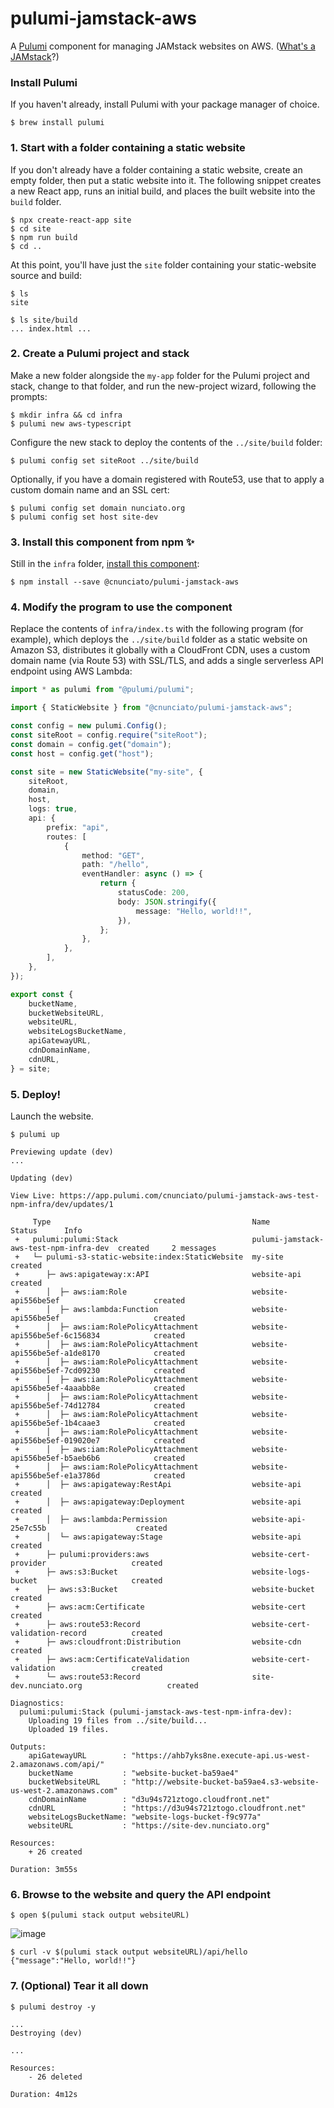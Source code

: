 # pulumi-jamstack-aws

A [Pulumi](https://pulumi.io/) component for managing JAMstack websites on AWS. ([What's a JAMstack](https://jamstack.wtf/)?)

### Install Pulumi

If you haven't already, install Pulumi with your package manager of choice.

```
$ brew install pulumi
```

### 1. Start with a folder containing a static website

If you don't already have a folder containing a static website, create an empty folder, then put a static website into it. The following snippet creates a new React app, runs an initial build, and places the built website into the `build` folder.

```
$ npx create-react-app site
$ cd site
$ npm run build
$ cd ..
```

At this point, you'll have just the `site` folder containing your static-website source and build:

```
$ ls
site

$ ls site/build
... index.html ...
```

### 2. Create a Pulumi project and stack

Make a new folder alongside the `my-app` folder for the Pulumi project and stack, change to that folder, and run the new-project wizard, following the prompts:

```
$ mkdir infra && cd infra
$ pulumi new aws-typescript
```

Configure the new stack to deploy the contents of the `../site/build` folder:

```
$ pulumi config set siteRoot ../site/build
```

Optionally, if you have a domain registered with Route53, use that to apply a custom domain name and an SSL cert:

```
$ pulumi config set domain nunciato.org
$ pulumi config set host site-dev
```

### 3. Install this component from npm ✨

Still in the `infra` folder, [install this component](https://www.npmjs.com/package/@cnunciato/pulumi-jamstack-aws):

```
$ npm install --save @cnunciato/pulumi-jamstack-aws
```

### 4. Modify the program to use the component

Replace the contents of `infra/index.ts` with the following program (for example), which deploys the `../site/build` folder as a static website on Amazon S3, distributes it globally with a CloudFront CDN, uses a custom domain name (via Route 53) with SSL/TLS, and adds a single serverless API endpoint using AWS Lambda:

```typescript
import * as pulumi from "@pulumi/pulumi";

import { StaticWebsite } from "@cnunciato/pulumi-jamstack-aws";

const config = new pulumi.Config();
const siteRoot = config.require("siteRoot");
const domain = config.get("domain");
const host = config.get("host");

const site = new StaticWebsite("my-site", {
    siteRoot,
    domain,
    host,
    logs: true,
    api: {
        prefix: "api",
        routes: [
            {
                method: "GET",
                path: "/hello",
                eventHandler: async () => {
                    return {
                        statusCode: 200,
                        body: JSON.stringify({
                            message: "Hello, world!!",
                        }),
                    };
                },
            },
        ],
    },
});

export const {
    bucketName,
    bucketWebsiteURL,
    websiteURL,
    websiteLogsBucketName,
    apiGatewayURL,
    cdnDomainName,
    cdnURL,
} = site;
```

### 5. Deploy!

Launch the website.

```
$ pulumi up

Previewing update (dev)
...

Updating (dev)

View Live: https://app.pulumi.com/cnunciato/pulumi-jamstack-aws-test-npm-infra/dev/updates/1

     Type                                             Name                                    Status      Info
 +   pulumi:pulumi:Stack                              pulumi-jamstack-aws-test-npm-infra-dev  created     2 messages
 +   └─ pulumi-s3-static-website:index:StaticWebsite  my-site                                 created
 +      ├─ aws:apigateway:x:API                       website-api                             created
 +      │  ├─ aws:iam:Role                            website-api556be5ef                     created
 +      │  ├─ aws:lambda:Function                     website-api556be5ef                     created
 +      │  ├─ aws:iam:RolePolicyAttachment            website-api556be5ef-6c156834            created
 +      │  ├─ aws:iam:RolePolicyAttachment            website-api556be5ef-a1de8170            created
 +      │  ├─ aws:iam:RolePolicyAttachment            website-api556be5ef-7cd09230            created
 +      │  ├─ aws:iam:RolePolicyAttachment            website-api556be5ef-4aaabb8e            created
 +      │  ├─ aws:iam:RolePolicyAttachment            website-api556be5ef-74d12784            created
 +      │  ├─ aws:iam:RolePolicyAttachment            website-api556be5ef-1b4caae3            created
 +      │  ├─ aws:iam:RolePolicyAttachment            website-api556be5ef-019020e7            created
 +      │  ├─ aws:iam:RolePolicyAttachment            website-api556be5ef-b5aeb6b6            created
 +      │  ├─ aws:iam:RolePolicyAttachment            website-api556be5ef-e1a3786d            created
 +      │  ├─ aws:apigateway:RestApi                  website-api                             created
 +      │  ├─ aws:apigateway:Deployment               website-api                             created
 +      │  ├─ aws:lambda:Permission                   website-api-25e7c55b                    created
 +      │  └─ aws:apigateway:Stage                    website-api                             created
 +      ├─ pulumi:providers:aws                       website-cert-provider                   created
 +      ├─ aws:s3:Bucket                              website-logs-bucket                     created
 +      ├─ aws:s3:Bucket                              website-bucket                          created
 +      ├─ aws:acm:Certificate                        website-cert                            created
 +      ├─ aws:route53:Record                         website-cert-validation-record          created
 +      ├─ aws:cloudfront:Distribution                website-cdn                             created
 +      ├─ aws:acm:CertificateValidation              website-cert-validation                 created
 +      └─ aws:route53:Record                         site-dev.nunciato.org                   created

Diagnostics:
  pulumi:pulumi:Stack (pulumi-jamstack-aws-test-npm-infra-dev):
    Uploading 19 files from ../site/build...
    Uploaded 19 files.

Outputs:
    apiGatewayURL        : "https://ahb7yks8ne.execute-api.us-west-2.amazonaws.com/api/"
    bucketName           : "website-bucket-ba59ae4"
    bucketWebsiteURL     : "http://website-bucket-ba59ae4.s3-website-us-west-2.amazonaws.com"
    cdnDomainName        : "d3u94s721ztogo.cloudfront.net"
    cdnURL               : "https://d3u94s721ztogo.cloudfront.net"
    websiteLogsBucketName: "website-logs-bucket-f9c977a"
    websiteURL           : "https://site-dev.nunciato.org"

Resources:
    + 26 created

Duration: 3m55s
```

### 6. Browse to the website and query the API endpoint

```
$ open $(pulumi stack output websiteURL)
```

![image](https://user-images.githubusercontent.com/274700/126080824-4cf49b45-4c93-4897-9c0f-e881acf3d4c0.png)

```
$ curl -v $(pulumi stack output websiteURL)/api/hello
{"message":"Hello, world!!"}
```

### 7. (Optional) Tear it all down

```
$ pulumi destroy -y

...
Destroying (dev)

...

Resources:
    - 26 deleted

Duration: 4m12s
```
